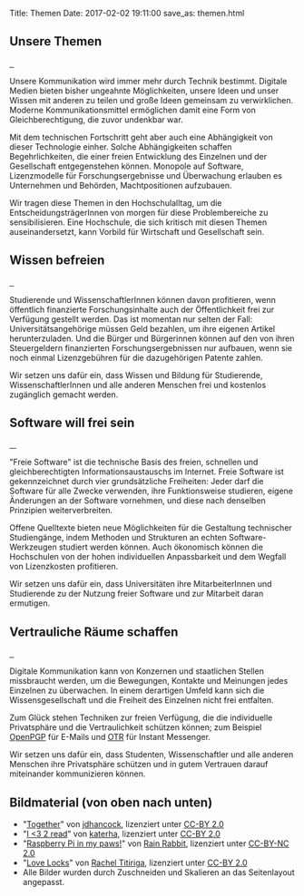 Title: Themen
Date: 2017-02-02 19:11:00
save_as: themen.html

<section class="notopmargin turquoise">
    <div class="imageheader" style="background-image:url(./img/topics/together-960x200.jpg)">
        <h1>Unsere Themen</h1>
        <a title="Lizenz: CC-BY" class="imagelicense" href="#imagecredit1">
					<i class="fa fa-sb symbl-cc l-svg">&nbsp;</i><i class="fa fa-sb symbl-by l-svg">&nbsp;</i>
				</a>
    </div>
    <p class="explanation">Unsere Kommunikation wird immer mehr durch Technik bestimmt. Digitale Medien bieten bisher ungeahnte Möglichkeiten, unsere Ideen und unser Wissen mit anderen zu teilen und große Ideen gemeinsam zu verwirklichen. Moderne Kommunikationsmittel ermöglichen damit eine Form von Gleichberechtigung, die zuvor undenkbar war.</p>
    <p class="explanation">Mit dem technischen Fortschritt geht aber auch eine Abhängigkeit von dieser Technologie einher. Solche Abhängigkeiten schaffen Begehrlichkeiten, die einer freien Entwicklung des Einzelnen und der Gesellschaft entgegenstehen können. Monopole auf Software, Lizenzmodelle für Forschungsergebnisse und Überwachung erlauben es Unternehmen und Behörden, Machtpositionen aufzubauen.</p>
    <p class="explanation">Wir tragen diese Themen in den Hochschulalltag, um die EntscheidungsträgerInnen von morgen für diese Problembereiche zu sensibilisieren. Eine Hochschule, die sich kritisch mit diesen Themen auseinandersetzt, kann Vorbild für Wirtschaft und Gesellschaft sein.</p>
</section>
<section class="violet">
    <div class="imageheader" style="background-image:url(./img/topics/book-960x200.jpg)">
        <h1>Wissen befreien</h1>
        <a title="Lizenz: CC-BY" class="imagelicense" href="#imagecredit2">
					<i class="fa fa-sb symbl-cc l-svg">&nbsp;</i><i class="fa fa-sb symbl-by l-svg">&nbsp;</i>
				</a>
    </div>
    <p class="explanation">Studierende und WissenschaftlerInnen können davon profitieren, wenn öffentlich finanzierte Forschungsinhalte auch der Öffentlichkeit frei zur Verfügung gestellt werden. Das ist momentan nur selten der Fall: Universitätsangehörige müssen Geld bezahlen, um ihre eigenen Artikel herunterzuladen. Und die Bürger und Bürgerinnen können auf den von ihren Steuergeldern finanzierten Forschungsergebnissen nur aufbauen, wenn sie noch einmal Lizenzgebühren für die dazugehörigen Patente zahlen.</p>
    <p class="explanation"></p>
    <p class="conclusion">Wir setzen uns dafür ein, dass Wissen und Bildung für Studierende, WissenschaftlerInnen und alle anderen Menschen frei und kostenlos zugänglich gemacht werden.</p>
</section>
<section class="green">
    <div class="imageheader" style="background-image:url(./img/topics/raspberrypi-960x200.jpg)">
        <h1>Software will frei sein</h1>
        <a title="Lizenz: CC-BY-NC" class="imagelicense" href="#imagecredit3">
					<i class="fa fa-sb symbl-cc l-svg">&nbsp;</i><i class="fa fa-sb symbl-by l-svg">&nbsp;</i><i class="fa fa-sb symbl-nc-eur l-svg">&nbsp;</i>
				</a>
    </div>
    <p class="explanation">&quot;Freie Software&quot; ist die technische Basis des freien, schnellen und gleichberechtigten Informationsaustauschs im Internet. Freie Software ist gekennzeichnet durch vier grundsätzliche Freiheiten: Jeder darf die Software für alle Zwecke verwenden, ihre Funktionsweise studieren, eigene Änderungen an der Software vornehmen, und diese nach denselben Prinzipien weiterverbreiten.</p>
    <p class="explanation">Offene Quelltexte bieten neue Möglichkeiten für die Gestaltung technischer Studiengänge, indem Methoden und Strukturen an echten Software-Werkzeugen studiert werden können. Auch ökonomisch können die Hochschulen von der hohen individuellen Anpassbarkeit und dem Wegfall von Lizenzkosten profitieren.</p>
    <p class="conclusion">Wir setzen uns dafür ein, dass Universitäten ihre MitarbeiterInnen und Studierende zu der Nutzung freier Software und zur Mitarbeit daran ermutigen.</p>
</section>
<section class="turquoise">
    <div class="imageheader" style="background-image:url(./img/topics/locks-960x200.jpg)">
        <h1>Vertrauliche Räume schaffen</h1>
        <a title="Lizenz: CC-BY" class="imagelicense" href="#imagecredit4">
					<i class="fa fa-sb symbl-cc l-svg">&nbsp;</i><i class="fa fa-sb symbl-by l-svg">&nbsp;</i>
				</a>
    </div>
    <p class="explanation">Digitale Kommunikation kann von Konzernen und staatlichen Stellen missbraucht werden, um die Bewegungen, Kontakte und Meinungen jedes Einzelnen zu überwachen. In einem derartigen Umfeld kann sich die Wissensgesellschaft und die Freiheit des Einzelnen nicht frei entfalten.</p>
    <p class="explanation">Zum Glück stehen Techniken zur freien Verfügung, die die individuelle Privatsphäre und die Vertraulichkeit schützen können; zum Beispiel <a href="https://de.wikipedia.org/wiki/OpenPGP">OpenPGP</a> für E-Mails und <a href="https://de.wikipedia.org/wiki/Off-the-Record_Messaging">OTR</a> für Instant Messenger.</p>
    <p class="conclusion">Wir setzen uns dafür ein, dass Studenten, Wissenschaftler und alle anderen Menschen ihre Privatsphäre schützen und in gutem Vertrauen darauf miteinander kommunizieren können.</p>
</section>
<footer class="image-license">
    <h2>Bildmaterial (von oben nach unten)</h2>
    <ul id="imagecredit">
        <li id="imagecredit1">&quot;<a href="https://www.flickr.com/photos/jdhancock/6068008931/">Together</a>&quot; von <a href="https://www.flickr.com/photos/jdhancock/">jdhancock</a>, lizenziert unter <a href="https://creativecommons.org/licenses/by/2.0/">CC-BY 2.0</a></li>
        <li id="imagecredit2">&quot;<a href="https://www.flickr.com/photos/katerha/8435321969/in/photostream/">I &lt;3 2 read</a>&quot; von <a href="https://www.flickr.com/photos/katerha/">katerha</a>, lizenziert unter <a href="https://creativecommons.org/licenses/by/2.0/">CC-BY 2.0</a></li>
        <li id="imagecredit3">&quot;<a href="https://www.flickr.com/photos/37996583811@N01/7486404984/">Raspberry Pi in my paws!</a>&quot; von <a href="https://www.flickr.com/photos/37996583811@N01/">Rain Rabbit</a>, lizenziert unter <a href="https://creativecommons.org/licenses/by-nc/2.0/">CC-BY-NC 2.0</a></li>
        <li id="imagecredit4">&quot;<a href="https://www.flickr.com/photos/pocait/6866502621/in/photostream/">Love Locks</a>&quot; von <a href="https://www.flickr.com/photos/pocait/">Rachel Titiriga</a>, lizenziert unter <a href="https://creativecommons.org/licenses/by/2.0/">CC-BY 2.0</a></li>
        <li>Alle Bilder wurden durch Zuschneiden und Skalieren an das Seitenlayout angepasst.</li>
    </ul>
</footer>

